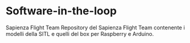 # Software-in-the-loop
Sapienza Flight Team 
Repository del Sapienza Flight Team contenente i modelli della SITL e quelli del box per Raspberry e Arduino.